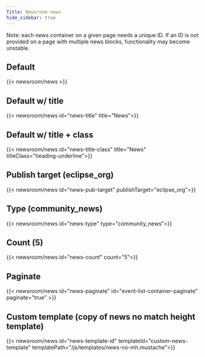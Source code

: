 ```yaml
---
Title: Newsroom news
hide_sidebar: true
---
```


Note: each news container on a given page needs a unique ID. If an ID is not provided on a page with multiple news blocks, functionality may become unstable. 

## Default  

{{< newsroom/news >}}

## Default w/ title

{{< newsroom/news id="news-title" title="News">}}

## Default w/ title + class

{{< newsroom/news id="news-title-class" title="News" titleClass="heading-underline">}}
 
 
## Publish target (eclipse_org)

{{< newsroom/news id="news-pub-target" publishTarget="eclipse_org">}}


## Type (community_news)

{{< newsroom/news id="news-type" type="community_news">}}  


## Count (5) 

{{< newsroom/news id="news-count" count="5">}}


## Paginate  

{{< newsroom/news id="news-paginate" id="event-list-container-paginate" paginate="true" >}}


## Custom template (copy of news no match height template)

{{< newsroom/news id="news-template-id" templateId="custom-news-template" templatePath="/js/templates/news-no-mh.mustache">}}

